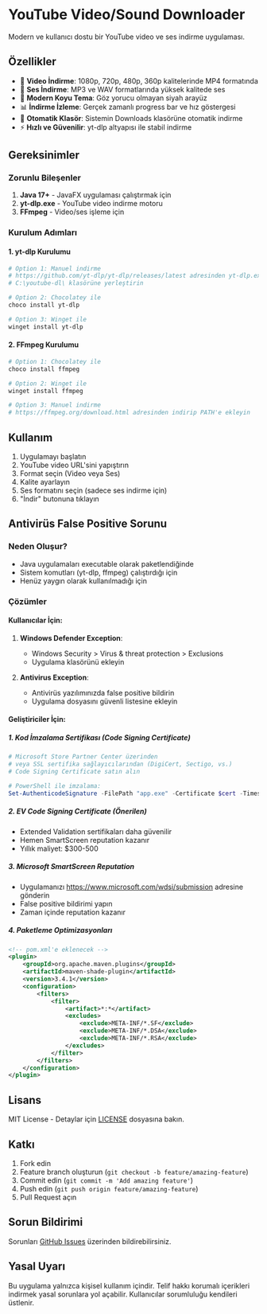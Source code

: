 # YouTube Video/Sound Downloader

Modern ve kullanıcı dostu bir YouTube video ve ses indirme uygulaması.

## Özellikler

- 🎥 **Video İndirme**: 1080p, 720p, 480p, 360p kalitelerinde MP4 formatında
- 🎵 **Ses İndirme**: MP3 ve WAV formatlarında yüksek kalitede ses
- 🌙 **Modern Koyu Tema**: Göz yorucu olmayan siyah arayüz
- 📊 **İndirme İzleme**: Gerçek zamanlı progress bar ve hız göstergesi
- 📁 **Otomatik Klasör**: Sistemin Downloads klasörüne otomatik indirme
- ⚡ **Hızlı ve Güvenilir**: yt-dlp altyapısı ile stabil indirme

## Gereksinimler

### Zorunlu Bileşenler
1. **Java 17+** - JavaFX uygulaması çalıştırmak için
2. **yt-dlp.exe** - YouTube video indirme motoru
3. **FFmpeg** - Video/ses işleme için

### Kurulum Adımları

#### 1. yt-dlp Kurulumu
```bash
# Option 1: Manuel indirme
# https://github.com/yt-dlp/yt-dlp/releases/latest adresinden yt-dlp.exe indirin
# C:\youtube-dl\ klasörüne yerleştirin

# Option 2: Chocolatey ile
choco install yt-dlp

# Option 3: Winget ile
winget install yt-dlp
```

#### 2. FFmpeg Kurulumu
```bash
# Option 1: Chocolatey ile
choco install ffmpeg

# Option 2: Winget ile
winget install ffmpeg

# Option 3: Manuel indirme
# https://ffmpeg.org/download.html adresinden indirip PATH'e ekleyin
```

## Kullanım

1. Uygulamayı başlatın
2. YouTube video URL'sini yapıştırın
3. Format seçin (Video veya Ses)
4. Kalite ayarlayın
5. Ses formatını seçin (sadece ses indirme için)
6. "İndir" butonuna tıklayın

## Antivirüs False Positive Sorunu

### Neden Oluşur?
- Java uygulamaları executable olarak paketlendiğinde
- Sistem komutları (yt-dlp, ffmpeg) çalıştırdığı için
- Henüz yaygın olarak kullanılmadığı için

### Çözümler

#### Kullanıcılar İçin:
1. **Windows Defender Exception**: 
   - Windows Security > Virus & threat protection > Exclusions
   - Uygulama klasörünü ekleyin

2. **Antivirus Exception**:
   - Antivirüs yazılımınızda false positive bildirin
   - Uygulama dosyasını güvenli listesine ekleyin

#### Geliştiriciler İçin:

##### 1. Kod İmzalama Sertifikası (Code Signing Certificate)
```powershell
# Microsoft Store Partner Center üzerinden
# veya SSL sertifika sağlayıcılarından (DigiCert, Sectigo, vs.) 
# Code Signing Certificate satın alın

# PowerShell ile imzalama:
Set-AuthenticodeSignature -FilePath "app.exe" -Certificate $cert -TimestampServer "http://timestamp.digicert.com"
```

##### 2. EV Code Signing Certificate (Önerilen)
- Extended Validation sertifikaları daha güvenilir
- Hemen SmartScreen reputation kazanır
- Yıllık maliyet: $300-500

##### 3. Microsoft SmartScreen Reputation
- Uygulamanızı https://www.microsoft.com/wdsi/submission adresine gönderin
- False positive bildirimi yapın
- Zaman içinde reputation kazanır

##### 4. Paketleme Optimizasyonları
```xml
<!-- pom.xml'e eklenecek -->
<plugin>
    <groupId>org.apache.maven.plugins</groupId>
    <artifactId>maven-shade-plugin</artifactId>
    <version>3.4.1</version>
    <configuration>
        <filters>
            <filter>
                <artifact>*:*</artifact>
                <excludes>
                    <exclude>META-INF/*.SF</exclude>
                    <exclude>META-INF/*.DSA</exclude>
                    <exclude>META-INF/*.RSA</exclude>
                </excludes>
            </filter>
        </filters>
    </configuration>
</plugin>
```

## Lisans

MIT License - Detaylar için [LICENSE](LICENSE) dosyasına bakın.

## Katkı

1. Fork edin
2. Feature branch oluşturun (`git checkout -b feature/amazing-feature`)
3. Commit edin (`git commit -m 'Add amazing feature'`)
4. Push edin (`git push origin feature/amazing-feature`)
5. Pull Request açın

## Sorun Bildirimi

Sorunları [GitHub Issues](https://github.com/yourusername/youtube-downloader/issues) üzerinden bildirebilirsiniz.

## Yasal Uyarı

Bu uygulama yalnızca kişisel kullanım içindir. Telif hakkı korumalı içerikleri indirmek yasal sorunlara yol açabilir. Kullanıcılar sorumluluğu kendileri üstlenir.
